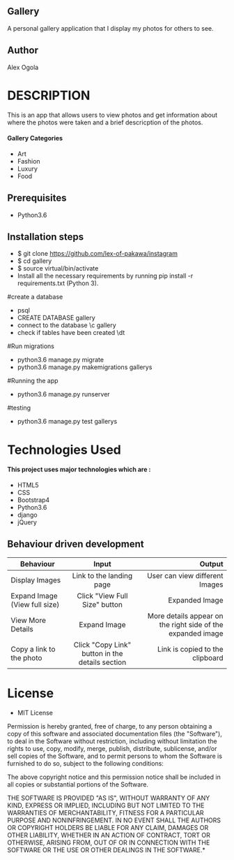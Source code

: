 ## Gallery

A personal gallery application that I display my photos for others to see.

## Author

Alex Ogola

# DESCRIPTION

This is an app that allows users to view photos and get information about where the photos were taken and a brief descricption of the photos.

#### Gallery Categories
* Art
* Fashion
* Luxury
* Food


## Prerequisites
* Python3.6

## Installation steps
* $ git clone https://github.com/lex-of-pakawa/instagram
* $ cd gallery
* $ source virtual/bin/activate
* Install all the necessary requirements by running pip install -r requirements.txt (Python 3).

#create a database

* psql
* CREATE DATABASE gallery
* connect to the database \c gallery
* check if tables have been created \dt

#Run migrations

* python3.6 manage.py migrate
* python3.6 manage.py makemigrations gallerys

#Running the app

* python3.6 manage.py runserver

#testing

* python3.6 manage.py test gallerys


# Technologies Used

#### This project uses major technologies which are :
* HTML5
* CSS
* Bootstrap4
* Python3.6
* django
* jQuery

## Behaviour driven development
| Behaviour   |      Input     |  Output |
|----------|:-------------:|------:|
| Display Images | Link to the landing page |   User can view different Images |
| Expand Image (View full size) | Click "View Full Size" button |   Expanded Image |
| View More Details | Expand Image |  More details appear on the right side of the expanded image |
| Copy a link to the photo | Click "Copy Link" button in the details section |  Link is copied to the clipboard |


# License

* MIT License


Permission is hereby granted, free of charge, to any person obtaining a copy
of this software and associated documentation files (the "Software"), to deal
in the Software without restriction, including without limitation the rights
to use, copy, modify, merge, publish, distribute, sublicense, and/or sell
copies of the Software, and to permit persons to whom the Software is
furnished to do so, subject to the following conditions:

The above copyright notice and this permission notice shall be included in all
copies or substantial portions of the Software.

THE SOFTWARE IS PROVIDED "AS IS", WITHOUT WARRANTY OF ANY KIND, EXPRESS OR
IMPLIED, INCLUDING BUT NOT LIMITED TO THE WARRANTIES OF MERCHANTABILITY,
FITNESS FOR A PARTICULAR PURPOSE AND NONINFRINGEMENT. IN NO EVENT SHALL THE
AUTHORS OR COPYRIGHT HOLDERS BE LIABLE FOR ANY CLAIM, DAMAGES OR OTHER
LIABILITY, WHETHER IN AN ACTION OF CONTRACT, TORT OR OTHERWISE, ARISING FROM,
OUT OF OR IN CONNECTION WITH THE SOFTWARE OR THE USE OR OTHER DEALINGS IN THE
SOFTWARE.*
